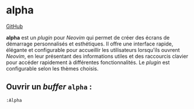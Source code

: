 # alpha

[GitHub](https://github.com/goolord/alpha-nvim)

**alpha** est un *plugin* pour *Neovim* qui permet de créer des écrans de démarrage personnalisés et esthétiques. Il offre une interface rapide, élégante et configurable pour accueillir les utilisateurs lorsqu'ils ouvrent *Neovim*, en leur présentant des informations utiles et des raccourcis clavier pour accéder rapidement à différentes fonctionnalités. Le *plugin* est configurable selon les thèmes choisis.

## Ouvrir un *buffer* `alpha` :

`:Alpha`





